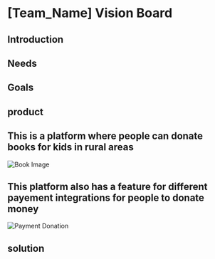 # [Team_Name] Vision Board

## Introduction


## Needs


## Goals


## product
## This is a platform where people can donate books for kids in rural areas
![Book Image](https://www.shutterstock.com/image-photo/online-donation-platform-offer-modish-260nw-2192175135.jpg)
## This platform also has a feature for different payement integrations for people to donate money
![Payment Donation](https://media.istockphoto.com/id/179958092/photo/books-donation-box.jpg?s=612x612&w=0&k=20&c=Dn1vrbD7F_Z7qEYefjomJDglnJJLpEaQHioA9h4P9Tc=)

## solution

